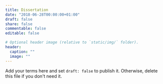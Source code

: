 ```yaml
---
title: Dissertation
date: "2018-06-28T00:00:00+01:00"
draft: false
share: false
commentable: false
editable: false

# Optional header image (relative to `static/img/` folder).
header:
  caption: ""
  image: ""
---
```


Add your terms here and set `draft: false` to publish it. Otherwise, delete this file if you don't need it.
